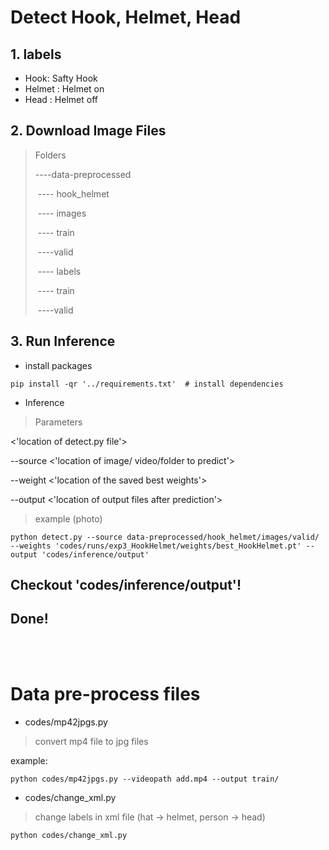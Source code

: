 # Detect Hook, Helmet, Head
## 1. labels
- Hook: Safty Hook
- Helmet : Helmet on
- Head : Helmet off

## 2. Download Image Files

> Folders
>
> ----data-preprocessed
>
> ​	 ---- hook_helmet
>
> ​				---- images
>
> ​						---- train
>
> ​						----valid
>
> ​				---- labels
>
> ​						---- train
>
> ​						----valid

## 3. Run Inference
- install packages
```
pip install -qr '../requirements.txt'  # install dependencies
```
- Inference
> Parameters 

<'location of detect.py file'>

--source <'location of image/ video/folder to predict'>

--weight <'location of the saved best weights'>

--output <'location of output files after prediction'>

> example (photo)


```
python detect.py --source data-preprocessed/hook_helmet/images/valid/ --weights 'codes/runs/exp3_HookHelmet/weights/best_HookHelmet.pt' --output 'codes/inference/output'

```

## Checkout 'codes/inference/output'!

## Done!



<br>

<br>

# Data pre-process files

- codes/mp42jpgs.py

> convert mp4 file to jpg files

example:

```
python codes/mp42jpgs.py --videopath add.mp4 --output train/
```

- codes/change_xml.py

> change labels in xml file (hat -> helmet, person -> head)

```
python codes/change_xml.py
```